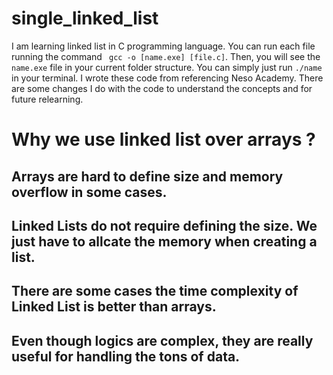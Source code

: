 # single_linked_list
I am learning linked list in C programming language.
You can run each file running the command ``` gcc -o [name.exe] [file.c]```.
Then, you will see the ```name.exe``` file in your current folder structure.
You can simply just run ```./name``` in your terminal.
I wrote these code from referencing Neso Academy.
There are some changes I do with the code to understand the concepts and for future relearning.


# Why we use linked list over arrays ?
## Arrays are hard to define size and memory overflow in some cases.
## Linked Lists do not require defining the size. We just have to allcate the memory when creating a list.
## There are some cases the time complexity of Linked List is better than arrays.
## Even though logics are complex, they are really useful for handling the tons of data. 